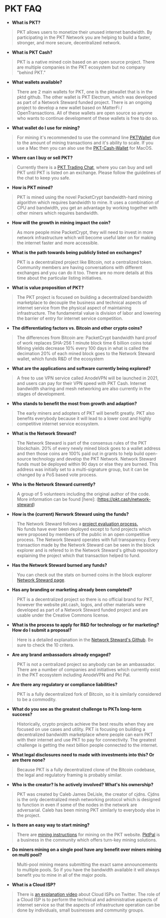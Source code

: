 # PKT FAQ

+ **What is PKT?**	
> PKT allows users to monetize their unused internet bandwidth. By participating in the PKT Network you are helping to build a faster, stronger, and more secure, decentralized network.
																								
+ **What is PKT Cash?** 	
> PKT is a native mined coin based on an open source project. There are multiple companies in the PKT ecosystem but no company "behind PKT."

+ **What wallets available?**
> There are 2 main wallets for PKT, one is the pktwallet that is in the pktd github. The other wallet is PKT Electrum, which was developed as part of a Network Steward funded project. There is an ongoing project to develop a new wallet based on MatterFi / OpenTransactions. All of these wallets are open source so anyone who wants to continue development of these wallets is free to do so.

+ **What wallet do I use for mining?**	
> For mining it's recommended to use the command line [PKTWallet](https://docs.pkt.cash/en/latest/pktd/pktwallet/) due to the amount of mining transactions and it's ability to scale. If you use a Mac then you can also use the [PKT-Cash-Wallet](https://github.com/artrepreneur/PKT-Cash-Wallet/releases) for MacOS.

+ **Where can I buy or sell PKT?**	
>Currently there is a [PKT Trading Chat](https://t.me/joinchat/VTzmffhbXP0mrd9-), where you can buy and sell PKT until PKT is listed on an exchange. Please follow the guidelines of the chat to keep you safe. 

+ **How is PKT mined?**	
>PKT is mined using the novel PacketCrypt bandwidth-hard mining algorithm which requires bandwidth to mine. It uses a combination of CPU and bandwidth, you get an advantage by working together with other miners which requires bandwidth.

+ **How will the growth in mining impact the coin?**	
>As more people mine PacketCrypt, they will need to invest in more network infrastructure which will become useful later on for making the internet faster and more accessible.

+ **What is the path towards being publicly listed on exchanges?**
> PKT is a decentralized project like Bitcoin, not a centralized token. Community members are having conversations with different exchanges and you can do it too. There are no more details at this time about the particular listing initiatives.

+ **What is value proposition of PKT?**	
> The PKT project is focused on building a decentralized bandwidth marketplace to decouple the business and technical aspects of internet service from the physical aspect of maintaining infrastructure. The fundamental value is division of labor and lowering the barrier of entry for internet service competition.

+ **The differentiating factors vs. Bitcoin and other crypto coins?**	
> The differences from Bitcoin are: 
PacketCrypt bandwidth hard proof of work replaces SHA-256
1 minute block time
6 billion coins total
Mining yields decrease 10% every 100 days in what is called the decimation
20% of each mined block goes to the Network Steward wallet, which funds R&D of the ecosystem
  
+ **What are the applications and software currently being explored?**	
> A free to use VPN service called AnodeVPN will be launched in 2021, and users can pay for their VPN speed with PKT Cash. Internet bandwidth sharing and mesh networking are also currently in the stages of development. 
																								
+ **Who stands to benefit the most from growth and adaption?**	
> The early miners and adopters of PKT will benefit greatly. PKT also benefits everybody because it will lead to a lower cost and highly competitive internet service ecosystem. 
																						
+ **What is the Network Steward?**
> The Network Steward is part of the consensus rules of the PKT blockchain. 20% of every newly mined block goes to a wallet address and then those coins are 100% paid out in grants to help build open-source technology and develop the PKT Network. Network Steward funds must be deployed within 90 days or else they are  burned. This address was initially set to a multi-signature group, but it can be changed by a PoS based vote process.

+ **Who is the Network Steward currently?**	
>A group of 5 volunteers including the original author of the code.	More information can be found [here]: (https://pkt.cash/network-steward)
																					
+ **How is the (current) Nerwork Steward using the funds?**	
> The Network Steward follows a [project evaluation process.](https://github.com/pkt-cash/ns-projects/)  
No funds have ever been deployed except to fund projects which were proposed by members of the public in an open competitive process. The Network Steward operates with full transparency. Every transaction made by the Network Steward can be seen in the block explorer and is refered to in the Network Steward's github repository explaining the project which that transaction helped to fund.	

+ **Has the Network Steward burned any funds?**	
>You can check out the stats on burned coins in the block explorer [Network Steward page](https://explorer.pkt.cash/address/pkt1q6hqsqhqdgqfd8t3xwgceulu7k9d9w5t2amath0qxyfjlvl3s3u4sjza2g2).

+ **Has any branding or marketing already been completed?**
>PKT is a decentralized project so there is no official brand for PKT, however the website pkt.cash, logos, and other materials were developed as part of a Network Steward funded project and are usable under the Creative Commons license.

+ **What is the process to apply for R&D for technology or for marketing? How do I submit a proposal?**
> Here is a detailed explanation in the [Network Steward's Github](https://github.com/pkt-cash/ns-projects/). Be sure to check the 10 critera.

+ **Are any brand ambassadors already engaged?**
> PKT is not a centralized project so anybody can be an ambassador. There are a number of companies and initiatives which currently exist in the PKT ecosystem including AnodeVPN and Pkt Pal.
																					
+ **Are there any regulatory or compliance liabilities?**
> PKT is a fully decentralized fork of Bitcoin, so it is similarly considered to be a commodity.		
																						
+ **What do you see as the greatest challenge to PKTs long-term success?**
> Historically, crypto projects achieve the best results when they are focused on use cases and utility. PKT is focusing on building a decentralized bandwidth marketplace where people can earn PKT with their internet and use PKT to pay for connectivity. The greatest challenge is getting the next billion people connected to the internet.

+ **What legal disclosures need to made with investments into this? Or are there none?**
> Because PKT is a fully decentralized clone of the Bitcoin codebase, the legal and regulatory framing is probably similar.

+ **Who is the creator? Is he actively involved? What's his ownership?**
> PKT was created by Caleb James DeLisle, the creator of cjdns. Cjdns is the only decentralized mesh networking protocol which is designed to function in even if some of the nodes in the network are adversarial. Caleb has been mining PKT similarly to everybody else in the project.
 																							
+ **Is there an easy way to start mining?**
> There are [mining instructions](https://docs.pkt.cash/en/latest/mining/) for mining on the PKT website. [PktPal](https://pktpal.com/) is a business in the community which offers turn-key mining solutions.

+ **Do  miners mining on a single pool have any benefit over miners mining on multi pool?**
> Multi-pool mining means submitting the exact same announcements to multiple pools. So if you have the bandwidth available it will always benefit you to mine in all of the major pools.
																								
+ **What is a Cloud ISP?**
> There is [an explanation video](https://twitter.com/pkt_cash/status/1374050101094617091?s=21) about Cloud ISPs on Twitter. The role of a Cloud ISP is to perform the technical and administrative aspects of internet service so that the aspects of infrastructure operation can be done by individuals, small businesses and community groups.
